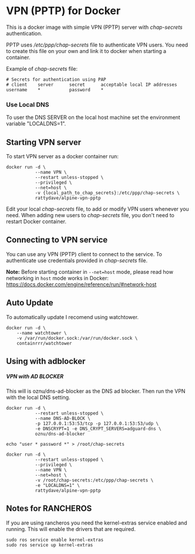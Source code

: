 # VPN (PPTP) for Docker

This is a docker image with simple VPN (PPTP) server with _chap-secrets_ authentication.

PPTP uses _/etc/ppp/chap-secrets_ file to authenticate VPN users.
You need to create this file on your own and link it to docker when starting a container.

Example of _chap-secrets_ file:

````
# Secrets for authentication using PAP
# client    server      secret      acceptable local IP addresses
username    *           password    *
````

### Use Local DNS

To user the DNS SERVER on the local host machine set the environment variable "LOCALDNS=1".


## Starting VPN server

To start VPN server as a docker container run:

````
docker run -d \
           --name VPN \
           --restart unless-stopped \
           --privileged \
           --net=host \
           -v {local_path_to_chap_secrets}:/etc/ppp/chap-secrets \
           rattydave/alpine-vpn-pptp
````

Edit your local _chap-secrets_ file, to add or modify VPN users whenever you need.
When adding new users to _chap-secrets_ file, you don't need to restart Docker container.

## Connecting to VPN service
You can use any VPN (PPTP) client to connect to the service.
To authenticate use credentials provided in _chap-secrets_ file.

**Note:** Before starting container in `--net=host` mode, please read how networking in `host` mode works in Docker:
https://docs.docker.com/engine/reference/run/#network-host


## Auto Update

To automatically update I recomend using watchtower.

```
docker run -d \
    --name watchtower \
    -v /var/run/docker.sock:/var/run/docker.sock \
    containrrr/watchtower
```

## Using with adblocker

##### VPN with AD BLOCKER #####

This will is oznu/dns-ad-blocker as the DNS ad blocker. Then run the VPN with the local DNS setting.

````
docker run -d \
           --restart unless-stopped \
           --name DNS-AD-BLOCK \
           -p 127.0.0.1:53:53/tcp -p 127.0.0.1:53:53/udp \
           -e DNSCRYPT=1 -e DNS_CRYPT_SERVERS=adguard-dns \
           oznu/dns-ad-blocker

echo "user * password *" > /root/chap-secrets

docker run -d \
           --restart unless-stopped \
           --privileged \
           --name VPN \
           --net=host \
           -v /root/chap-secrets:/etc/ppp/chap-secrets \
           -e "LOCALDNS=1" \
           rattydave/alpine-vpn-pptp
````

## Notes for RANCHEROS

If you are using rancheros you need the kernel-extras service enabled and running. This will enable the drivers that are required.

````
sudo ros service enable kernel-extras
sudo ros service up kernel-extras
````
